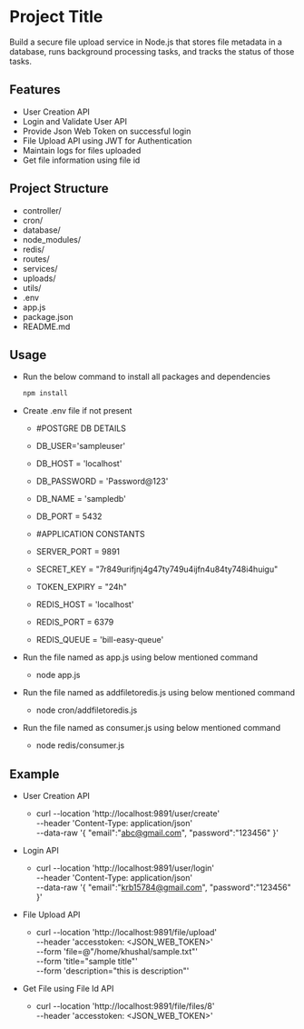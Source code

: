 # Project Title

Build a secure file upload service in Node.js that stores file metadata in a database, runs background processing tasks, and tracks the status of those tasks.

## Features

- User Creation API
- Login and Validate User API
- Provide Json Web Token on successful login
- File Upload API using JWT for Authentication
- Maintain logs for files uploaded
- Get file information using file id

## Project Structure

- controller/
- cron/
- database/
- node_modules/
- redis/
- routes/
- services/
- uploads/
- utils/
- .env
- app.js
- package.json
- README.md

## Usage

- Run the below command to install all packages and dependencies
  ```bash
  npm install

- Create .env file if not present
    - #POSTGRE DB DETAILS
    - DB_USER='sampleuser'
    - DB_HOST = 'localhost'
    - DB_PASSWORD = 'Password@123'
    - DB_NAME = 'sampledb'
    - DB_PORT = 5432


    - #APPLICATION CONSTANTS
    - SERVER_PORT = 9891
    - SECRET_KEY = "7r849urifjnj4g47ty749u4ijfn4u84ty748i4huigu"
    - TOKEN_EXPIRY = "24h"
    - REDIS_HOST = 'localhost'
    - REDIS_PORT = 6379
    - REDIS_QUEUE = 'bill-easy-queue'

- Run the file named as app.js using below mentioned command
    - node app.js

- Run the file named as addfiletoredis.js using below mentioned command
    - node cron/addfiletoredis.js

- Run the file named as consumer.js using below mentioned command
    - node redis/consumer.js

## Example

- User Creation API

    - curl --location 'http://localhost:9891/user/create' \
--header 'Content-Type: application/json' \
--data-raw '{
    "email":"abc@gmail.com",
    "password":"123456"
}'

- Login API

    - curl --location 'http://localhost:9891/user/login' \
--header 'Content-Type: application/json' \
--data-raw '{
    "email":"krb15784@gmail.com",
    "password":"123456"
}'

- File Upload API

    - curl --location 'http://localhost:9891/file/upload' \
--header 'accesstoken: <JSON_WEB_TOKEN>' \
--form 'file=@"/home/khushal/sample.txt"' \
--form 'title="sample title"' \
--form 'description="this is description"'

- Get File using File Id API

    - curl --location 'http://localhost:9891/file/files/8' \
--header 'accesstoken: <JSON_WEB_TOKEN>'
